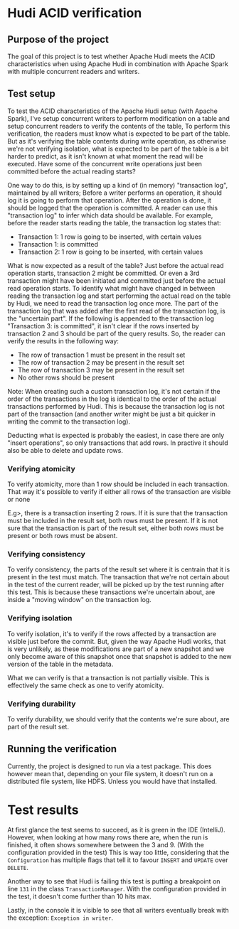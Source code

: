 # Hudi ACID verification

## Purpose of the project
The goal of this project is to test whether Apache Hudi meets the ACID characteristics when using Apache Hudi in combination with Apache Spark with multiple concurrent readers and writers.

## Test setup
To test the ACID characteristics of the Apache Hudi setup (with Apache Spark), I've setup concurrent writers to perform modification on a table and setup concurrent readers to verify the contents of the table,
To perform this verification, the readers must know what is expected to be part of the table.
But as it's verifying the table contents during write operation, as otherwise we're not verifying isolation, what is expected to be part of the table is a bit harder to predict, as it isn't known at what moment the read will be executed.
Have some of the concurrent write operations just been committed before the actual reading starts?

One way to do this, is by setting up a kind of (in memory) "transaction log", maintained by all writers;
Before a writer performs an operation, it should log it is going to perform that operation.
After the operation is done, it should be logged that the operation is committed.
A reader can use this "transaction log" to infer which data should be available.
For example, before the reader starts reading the table, the transaction log states that:
- Transaction 1: 1 row is going to be inserted, with certain values
- Transaction 1: is committed
- Transaction 2: 1 row is going to be inserted, with certain values

What is now expected as a result of the table?
Just before the actual read operation starts, transaction 2 might be committed.
Or even a 3rd transaction might have been initiated and committed just before the actual read operation starts.
To identify what might have changed in between reading the transaction log and start performing the actual read on the table by Hudi, we need to read the transaction log once more.
The part of the transaction log that was added after the first read of the transaction log, is the "uncertain part".
If the following is appended to the transaction log "Transaction 3: is committed", it isn't clear if the rows inserted by transaction 2 and 3 should be part of the query results.
So, the reader can verify the results in the following way: 
- The row of transaction 1 must be present in the result set
- The row of transaction 2 may be present in the result set
- The row of transaction 3 may be present in the result set
- No other rows should be present

Note: When creating such a custom transaction log, it's not certain if the order of the transactions in the log is identical to the order of the actual transactions performed by Hudi.
This is because the transaction log is not part of the transaction (and another writer might be just a bit quicker in writing the commit to the transaction log).

Deducting what is expected is probably the easiest, in case there are only "insert operations", so only transactions that add rows.
In practive it should also be able to delete and update rows.

### Verifying atomicity
To verify atomicity, more than 1 row should be included in each transaction.
That way it's possible to verify if either all rows of the transaction are visible or none

E.g>, there is a transaction inserting 2 rows.
If it is sure that the transaction must be included in the result set, both rows must be present.
If it is not sure that the transaction is part of the result set, either both rows must be present or both rows must be absent.

### Verifying consistency
To verify consistency, the parts of the result set where it is centrain that it is present in the test must match.
The transaction that we're not certain about in the test of the current reader, will be picked up by the test running after this test.
This is because these transactions we're uncertain about, are inside a "moving window" on the transaction log.

### Verifying isolation
To verify isolation, it's to verify if the rows affected by a transaction are visible just before the commit.
But, given the way Apache Hudi works, that is very unlikely, as these modifications are part of a new snapshot and we only become aware of this snapshot once that snapshot is added to the new version of the table in the metadata.

What we can verify is that a transaction is not partially visible.
This is effectively the same check as one to verify atomicity.

### Verifying durability
To verify durability, we should verify that the contents we're sure about, are part of the result set.

## Running the verification
Currently, the project is designed to run via a test package.
This does however mean that, depending on your file system, it doesn't run on a distributed file system, like HDFS.
Unless you would have that installed.

# Test results
At first glance the test seems to succeed, as it is green in the IDE (IntelliJ).
However, when looking at how many rows there are, when the run is finished, it often shows somewhere between the 3 and 9. (With the configuration provided in the test)
This is way too little, considering that the `Configuration` has multiple flags that tell it to favour `INSERT` and `UPDATE` over `DELETE`.

Another way to see that Hudi is failing this test is putting a breakpoint on line `131` in the class `TransactionManager`.
With the configuration provided in the test, it doesn't come further than 10 hits max.

Lastly, in the console it is visible to see that all writers eventually break with the exception: `Exception in writer`.
